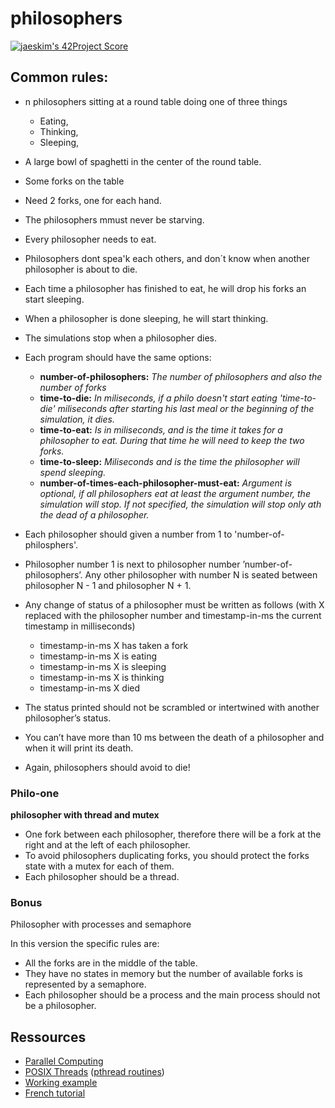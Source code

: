 # philosophers

[![jaeskim's 42Project Score](https://badge42.herokuapp.com/api/project/javrodri/Philosophers)](https://github.com/JaeSeoKim/badge42)

## Common rules: 
* n philosophers sitting at a round table doing one of three things
	* Eating,
	* Thinking,
	* Sleeping,

* A large bowl of spaghetti in the center of the round table.
* Some forks on the table
* Need 2 forks, one for each hand.
* The philosophers mmust never be starving.
* Every philosopher needs to eat.
* Philosophers dont spea'k each others, and don´t know when another philosopher is about to die.
* Each time a philosopher has finished to eat, he will drop his forks an start sleeping.
* When  a philosopher is done sleeping, he will start thinking.
* The simulations stop when a philosopher dies.
* Each program should have the same options:
	* __number-of-philosophers:__ _The number of philosophers and also the number of forks_
	* __time-to-die:__ _In miliseconds, if a philo doesn't start eating 'time-to-die' miliseconds after starting his last meal or the beginning of the simulation, it dies._
	* __time-to-eat:__ _Is in miliseconds, and is the time it takes for a philosopher to eat. During that time he will need to keep the two forks._
	* __time-to-sleep:__ _Miliseconds and is the time the philosopher will spend sleeping._
	* __number-of-times-each-philosopher-must-eat:__ _Argument is optional, if all philosophers eat at least the argument number, the simulation will stop. If not specified, the simulation will stop only ath the dead of a philosopher._
* Each philosopher should given a number from 1 to 'number-of-philosphers'.
* Philosopher number 1 is next to philosopher number ’number-of-philosophers’. Any other philosopher with number N is seated between philosopher N - 1 and philosopher N + 1.
* Any change of status of a philosopher must be written as follows (with X replaced with the philosopher number and timestamp-in-ms the current timestamp in milliseconds)
	* timestamp-in-ms X has taken a fork
	* timestamp-in-ms X is eating
	* timestamp-in-ms X is sleeping
	* timestamp-in-ms X is thinking
	* timestamp-in-ms X died
* The status printed should not be scrambled or intertwined with another philosopher’s status.
* You can’t have more than 10 ms between the death of a philosopher and when it will print its death.
* Again, philosophers should avoid to die!

### Philo-one
__philosopher with thread and mutex__

* One fork between each philosopher, therefore there will be a fork at the right and at the left of each philosopher.
* To avoid philosophers duplicating forks, you should protect the forks state with a mutex for each of them.
* Each philosopher should be a thread.

### Bonus

Philosopher with processes and semaphore

In this version the specific rules are:
* All the forks are in the middle of the table.
* They have no states in memory but the number of available forks is represented by
a semaphore.
* Each philosopher should be a process and the main process should not be a philosopher.

## Ressources

* [Parallel Computing](https://computing.llnl.gov/tutorials/parallel_comp/)
* [POSIX Threads](https://computing.llnl.gov/tutorials/pthreads/) ([pthread routines](https://computing.llnl.gov/tutorials/pthreads/#AppendixA))
* [Working example](https://timmurphy.org/2010/05/04/pthreads-in-c-a-minimal-working-example/)
* [French tutorial](https://franckh.developpez.com/tutoriels/posix/pthreads/)
